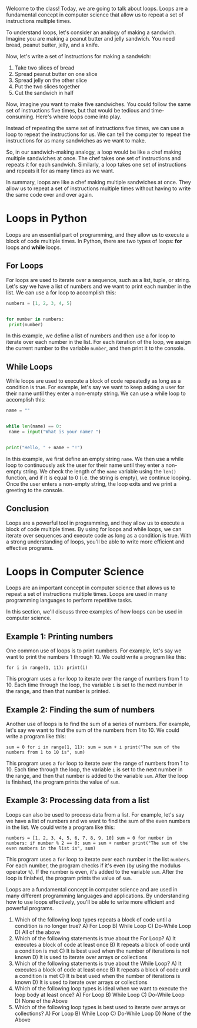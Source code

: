 Welcome to the class! Today, we are going to talk about loops. Loops are a fundamental concept in computer science that allow us to repeat a set of instructions multiple times.


To understand loops, let's consider an analogy of making a sandwich. Imagine you are making a peanut butter and jelly sandwich. You need bread, peanut butter, jelly, and a knife. 


Now, let's write a set of instructions for making a sandwich:


1. Take two slices of bread
2. Spread peanut butter on one slice
3. Spread jelly on the other slice
4. Put the two slices together
5. Cut the sandwich in half


Now, imagine you want to make five sandwiches. You could follow the same set of instructions five times, but that would be tedious and time-consuming. Here's where loops come into play. 


Instead of repeating the same set of instructions five times, we can use a loop to repeat the instructions for us. We can tell the computer to repeat the instructions for as many sandwiches as we want to make. 


So, in our sandwich-making analogy, a loop would be like a chef making multiple sandwiches at once. The chef takes one set of instructions and repeats it for each sandwich. Similarly, a loop takes one set of instructions and repeats it for as many times as we want.


In summary, loops are like a chef making multiple sandwiches at once. They allow us to repeat a set of instructions multiple times without having to write the same code over and over again.


Loops in Python
===============


Loops are an essential part of programming, and they allow us to execute a block of code multiple times. In Python, there are two types of loops: **for** loops and **while** loops. 


For Loops
---------


For loops are used to iterate over a sequence, such as a list, tuple, or string. Let's say we have a list of numbers and we want to print each number in the list. We can use a for loop to accomplish this:


```python
numbers = [1, 2, 3, 4, 5]


for number in numbers:
 print(number)
```


In this example, we define a list of numbers and then use a for loop to iterate over each number in the list. For each iteration of the loop, we assign the current number to the variable `number`, and then print it to the console.


While Loops
-----------


While loops are used to execute a block of code repeatedly as long as a condition is true. For example, let's say we want to keep asking a user for their name until they enter a non-empty string. We can use a while loop to accomplish this:


```python
name = ""


while len(name) == 0:
 name = input("What is your name? ")


print("Hello, " + name + "!")
```


In this example, we first define an empty string `name`. We then use a while loop to continuously ask the user for their name until they enter a non-empty string. We check the length of the `name` variable using the `len()` function, and if it is equal to 0 (i.e. the string is empty), we continue looping. Once the user enters a non-empty string, the loop exits and we print a greeting to the console.


Conclusion
----------


Loops are a powerful tool in programming, and they allow us to execute a block of code multiple times. By using for loops and while loops, we can iterate over sequences and execute code as long as a condition is true. With a strong understanding of loops, you'll be able to write more efficient and effective programs.


Loops in Computer Science
=========================


Loops are an important concept in computer science that allows us to repeat a set of instructions multiple times. Loops are used in many programming languages to perform repetitive tasks. 


In this section, we'll discuss three examples of how loops can be used in computer science.


Example 1: Printing numbers
---------------------------


One common use of loops is to print numbers. For example, let's say we want to print the numbers 1 through 10. We could write a program like this:


`for i in range(1, 11):
 print(i)`


This program uses a `for` loop to iterate over the range of numbers from 1 to 10. Each time through the loop, the variable `i` is set to the next number in the range, and then that number is printed.


Example 2: Finding the sum of numbers
-------------------------------------


Another use of loops is to find the sum of a series of numbers. For example, let's say we want to find the sum of the numbers from 1 to 10. We could write a program like this:


`sum = 0
for i in range(1, 11):
 sum = sum + i
print("The sum of the numbers from 1 to 10 is", sum)`


This program uses a `for` loop to iterate over the range of numbers from 1 to 10. Each time through the loop, the variable `i` is set to the next number in the range, and then that number is added to the variable `sum`. After the loop is finished, the program prints the value of `sum`.


Example 3: Processing data from a list
--------------------------------------


Loops can also be used to process data from a list. For example, let's say we have a list of numbers and we want to find the sum of the even numbers in the list. We could write a program like this:


`numbers = [1, 2, 3, 4, 5, 6, 7, 8, 9, 10]
sum = 0
for number in numbers:
 if number % 2 == 0:
 sum = sum + number
print("The sum of the even numbers in the list is", sum)`


This program uses a `for` loop to iterate over each number in the list `numbers`. For each number, the program checks if it's even (by using the modulus operator `%`). If the number is even, it's added to the variable `sum`. After the loop is finished, the program prints the value of `sum`.


Loops are a fundamental concept in computer science and are used in many different programming languages and applications. By understanding how to use loops effectively, you'll be able to write more efficient and powerful programs.


1. Which of the following loop types repeats a block of code until a condition is no longer true?
A) For Loop
B) While Loop
C) Do-While Loop
D) All of the above
2. Which of the following statements is true about the For Loop?
A) It executes a block of code at least once
B) It repeats a block of code until a condition is met
C) It is best used when the number of iterations is not known
D) It is used to iterate over arrays or collections
3. Which of the following statements is true about the While Loop?
A) It executes a block of code at least once
B) It repeats a block of code until a condition is met
C) It is best used when the number of iterations is known
D) It is used to iterate over arrays or collections
4. Which of the following loop types is ideal when we want to execute the loop body at least once?
A) For Loop
B) While Loop
C) Do-While Loop
D) None of the Above
5. Which of the following loop types is best used to iterate over arrays or collections?
A) For Loop
B) While Loop
C) Do-While Loop
D) None of the Above


